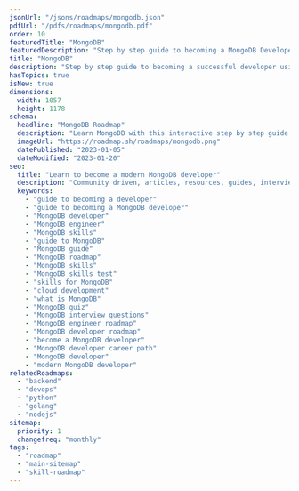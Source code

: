 ```yaml
---
jsonUrl: "/jsons/roadmaps/mongodb.json"
pdfUrl: "/pdfs/roadmaps/mongodb.pdf"
order: 10
featuredTitle: "MongoDB"
featuredDescription: "Step by step guide to becoming a MongoDB Developer in 2023"
title: "MongoDB"
description: "Step by step guide to becoming a successful developer using MongoDB developer in 2023"
hasTopics: true
isNew: true
dimensions:
  width: 1057
  height: 1178
schema:
  headline: "MongoDB Roadmap"
  description: "Learn MongoDB with this interactive step by step guide in 2023. We also have resources and short descriptions attached to the roadmap items so you can get everything you want to learn in one place."
  imageUrl: "https://roadmap.sh/roadmaps/mongodb.png"
  datePublished: "2023-01-05"
  dateModified: "2023-01-20"
seo:
  title: "Learn to become a modern MongoDB developer"
  description: "Community driven, articles, resources, guides, interview questions, quizzes for MongoDB development. Learn to become a modern MongoDB developer by following the steps, skills, resources and guides listed in this roadmap."
  keywords:
    - "guide to becoming a developer"
    - "guide to becoming a MongoDB developer"
    - "MongoDB developer"
    - "MongoDB engineer"
    - "MongoDB skills"
    - "guide to MongoDB"
    - "MongoDB guide"
    - "MongoDB roadmap"
    - "MongoDB skills"
    - "MongoDB skills test"
    - "skills for MongoDB"
    - "cloud development"
    - "what is MongoDB"
    - "MongoDB quiz"
    - "MongoDB interview questions"
    - "MongoDB engineer roadmap"
    - "MongoDB developer roadmap"
    - "become a MongoDB developer"
    - "MongoDB developer career path"
    - "MongoDB developer"
    - "modern MongoDB developer"
relatedRoadmaps:
  - "backend"
  - "devops"
  - "python"
  - "golang"
  - "nodejs"
sitemap:
  priority: 1
  changefreq: "monthly"
tags:
  - "roadmap"
  - "main-sitemap"
  - "skill-roadmap"
---
```


